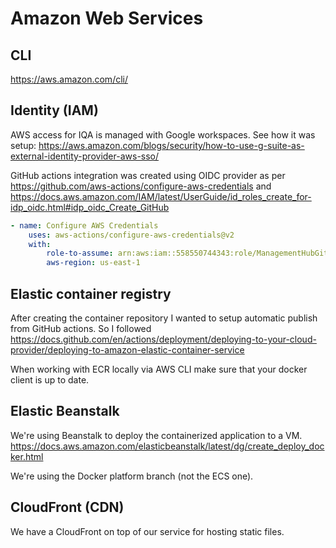 # Amazon Web Services

## CLI
https://aws.amazon.com/cli/

## Identity (IAM)
AWS access for IQA is managed with Google workspaces.
See how it was setup: https://aws.amazon.com/blogs/security/how-to-use-g-suite-as-external-identity-provider-aws-sso/

GitHub actions integration was created using OIDC provider as per
https://github.com/aws-actions/configure-aws-credentials and
https://docs.aws.amazon.com/IAM/latest/UserGuide/id_roles_create_for-idp_oidc.html#idp_oidc_Create_GitHub

```yaml
- name: Configure AWS Credentials
    uses: aws-actions/configure-aws-credentials@v2
    with:
        role-to-assume: arn:aws:iam::558550744343:role/ManagementHubGitHubActionsRole
        aws-region: us-east-1
```

## Elastic container registry
After creating the container repository I wanted to setup automatic publish from GitHub actions.
So I followed https://docs.github.com/en/actions/deployment/deploying-to-your-cloud-provider/deploying-to-amazon-elastic-container-service

When working with ECR locally via AWS CLI make sure that your docker client is up to date.

## Elastic Beanstalk
We're using Beanstalk to deploy the containerized application to a VM.
https://docs.aws.amazon.com/elasticbeanstalk/latest/dg/create_deploy_docker.html

We're using the Docker platform branch (not the ECS one).

## CloudFront (CDN)
We have a CloudFront on top of our service for hosting static files.
